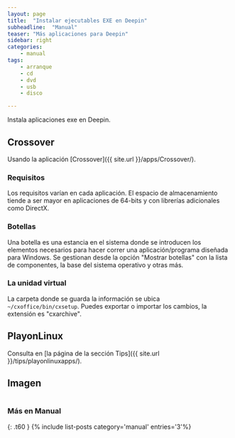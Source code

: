 ```yaml
---
layout: page
title:  "Instalar ejecutables EXE en Deepin"
subheadline:  "Manual"
teaser: "Más aplicaciones para Deepin"
sidebar: right
categories:
    - manual
tags:
    - arranque
    - cd
    - dvd
    - usb
    - disco

---
```

Instala aplicaciones exe en Deepin.

## Crossover
Usando la aplicación [Crossover]({{ site.url }}/apps/Crossover/).

### Requisitos

Los requisitos varían en cada aplicación. El espacio de almacenamiento tiende a ser mayor en aplicaciones de 64-bits y con librerías adicionales como DirectX.

### Botellas

Una botella es una estancia en el sistema donde se introducen los elementos necesarios para hacer correr una aplicación/programa diseñada para Windows. Se gestionan desde la opción "Mostrar botellas" con la lista de componentes, la base del sistema operativo y otras más.

### La unidad virtual

La carpeta donde se guarda la información se ubica `~/cxoffice/bin/cxsetup`. Puedes exportar o importar los cambios, la extensión es "cxarchive".

## PlayonLinux

Consulta en [la página de la sección Tips]({{ site.url }}/tips/playonlinuxapps/).

## Imagen

<div class="row">
    <div class="medium-12 columns t30">
    <img src="{{ site.urlimg }}crossover.png" alt="">
    </div><!-- /.medium-4.columns -->
</div>

### Más en Manual
{: .t60 }
{% include list-posts category='manual' entries='3'%}
